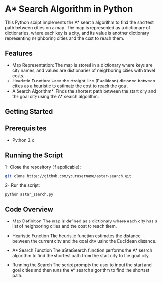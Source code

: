 # A* Search Algorithm in Python
This Python script implements the A* search algorithm to find the shortest path between cities on a map. The map is represented as a dictionary of dictionaries, where each key is a city, and its value is another dictionary representing neighboring cities and the cost to reach them.

## Features
- Map Representation: The map is stored in a dictionary where keys are city names, and values are dictionaries of neighboring cities with travel costs.
- Heuristic Function: Uses the straight-line (Euclidean) distance between cities as a heuristic to estimate the cost to reach the goal.
- A Search Algorithm*: Finds the shortest path between the start city and the goal city using the A* search algorithm.

## Getting Started
## Prerequisites
- Python 3.x

## Running the Script
1- Clone the repository (if applicable):
```bash
git clone https://github.com/yourusername/astar-search.git
```

2- Run the script:
```bash
python astar_search.py
```

## Code Overview
- Map Definition
The map is defined as a dictionary where each city has a list of neighboring cities and the cost to reach them.

- Heuristic Function
The heuristic function estimates the distance between the current city and the goal city using the Euclidean distance.

- A* Search Function
The aStarSearch function performs the A* search algorithm to find the shortest path from the start city to the goal city.

- Running the Search
The script prompts the user to input the start and goal cities and then runs the A* search algorithm to find the shortest path.
